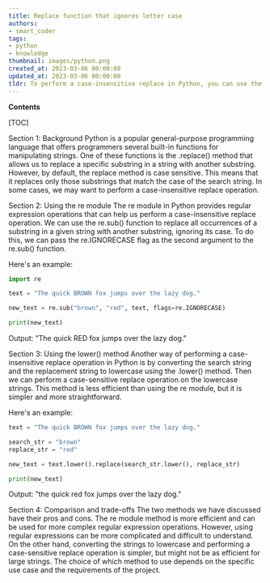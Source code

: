 ```yaml
---
title: Replace function that ignores letter case
authors:
- smart_coder
tags:
- python
- knowledge
thumbnail: images/python.png
created_at: 2023-03-06 00:00:00
updated_at: 2023-03-06 00:00:00
tldr: To perform a case-insensitive replace in Python, you can use the re.sub() function with the re.IGNORECASE flag.
---
```


**Contents**

[TOC]

Section 1: Background 
Python is a popular general-purpose programming language that offers programmers several built-in functions for manipulating strings. One of these functions is the .replace() method that allows us to replace a specific substring in a string with another substring. However, by default, the replace method is case sensitive. This means that it replaces only those substrings that match the case of the search string. In some cases, we may want to perform a case-insensitive replace operation.

Section 2: Using the re module
The re module in Python provides regular expression operations that can help us perform a case-insensitive replace operation. We can use the re.sub() function to replace all occurrences of a substring in a given string with another substring, ignoring its case. To do this, we can pass the re.IGNORECASE flag as the second argument to the re.sub() function.

Here's an example:

```python
import re

text = "The quick BROWN fox jumps over the lazy dog."

new_text = re.sub("brown", "red", text, flags=re.IGNORECASE)

print(new_text)
```

Output: "The quick RED fox jumps over the lazy dog."


Section 3: Using the lower() method
Another way of performing a case-insensitive replace operation in Python is by converting the search string and the replacement string to lowercase using the .lower() method. Then we can perform a case-sensitive replace operation on the lowercase strings. This method is less efficient than using the re module, but it is simpler and more straightforward.

Here's an example:

```python
text = "The quick BROWN fox jumps over the lazy dog."

search_str = "brown"
replace_str = "red"

new_text = text.lower().replace(search_str.lower(), replace_str)

print(new_text)
```

Output: "the quick red fox jumps over the lazy dog."

Section 4: Comparison and trade-offs
The two methods we have discussed have their pros and cons. The re module method is more efficient and can be used for more complex regular expression operations. However, using regular expressions can be more complicated and difficult to understand. On the other hand, converting the strings to lowercase and performing a case-sensitive replace operation is simpler, but might not be as efficient for large strings. The choice of which method to use depends on the specific use case and the requirements of the project.

